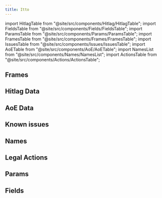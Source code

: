 ```yaml
---
title: Itto
---
```


import HitlagTable from "@site/src/components/Hitlag/HitlagTable";
import FieldsTable from "@site/src/components/Fields/FieldsTable";
import ParamsTable from "@site/src/components/Params/ParamsTable";
import FramesTable from "@site/src/components/Frames/FramesTable";
import IssuesTable from "@site/src/components/Issues/IssuesTable";
import AoETable from "@site/src/components/AoE/AoETable";
import NamesList from "@site/src/components/Names/NamesList";
import ActionsTable from "@site/src/components/Actions/ActionsTable";

## Frames

<FramesTable item_key="itto" />

## Hitlag Data

<HitlagTable item_key="itto" />

## AoE Data

<AoETable item_key="itto" />

## Known issues

<IssuesTable item_key="itto" />

## Names

<NamesList item_key="itto" />

## Legal Actions

<ActionsTable item_key="itto" />

## Params

<ParamsTable item_key="itto" />

## Fields

<FieldsTable item_key="itto" />
